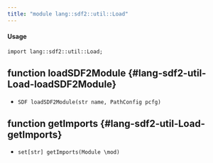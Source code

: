```yaml
---
title: "module lang::sdf2::util::Load"
---
```


#### Usage

`import lang::sdf2::util::Load;`


## function loadSDF2Module {#lang-sdf2-util-Load-loadSDF2Module}

* ``SDF loadSDF2Module(str name, PathConfig pcfg)``

## function getImports {#lang-sdf2-util-Load-getImports}

* ``set[str] getImports(Module \mod)``

